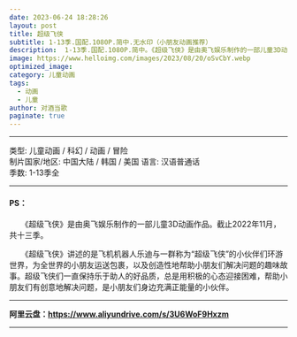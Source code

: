 ```yaml
---
date: 2023-06-24 18:28:26
layout: post
title: 超级飞侠
subtitle: 1-13季.国配.1080P.简中.无水印（小朋友动画推荐）
description:  1-13季.国配.1080P.简中。《超级飞侠》是由奥飞娱乐制作的一部儿童3D动画作品。截止2022年11月，共十三季...
image: https://www.helloimg.com/images/2023/08/20/oSvCbY.webp
optimized_image: 
category: 儿童动画
tags:
  - 动画
  - 儿童
author: 对酒当歌
paginate: true
---
```


---

类型: 儿童动画 / 科幻 / 动画 / 冒险  
制片国家/地区: 中国大陆 / 韩国 / 美国
语言: 汉语普通话  
季数: 1-13季全  

---

#### PS：

　　《超级飞侠》是由奥飞娱乐制作的一部儿童3D动画作品。截止2022年11月，共十三季。

　　《超级飞侠》讲述的是飞机机器人乐迪与一群称为“超级飞侠”的小伙伴们环游世界，为全世界的小朋友运送包裹，以及创造性地帮助小朋友们解决问题的趣味故事。超级飞侠们一直保持乐于助人的好品质，总是用积极的心态迎接困难，帮助小朋友们有创意地解决问题，是小朋友们身边充满正能量的小伙伴。

---

**阿里云盘：<https://www.aliyundrive.com/s/3U6WoF9Hxzm>**

---
